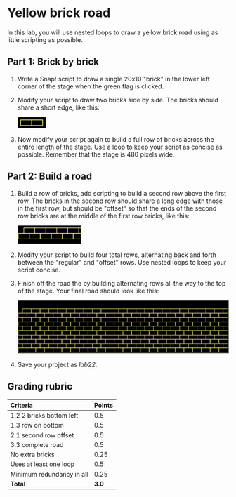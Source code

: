 # Yellow brick road

In this lab, you will use nested loops to draw a yellow brick road using as little scripting as possible.

## Part 1: Brick by brick

1. Write a Snap! script to draw a single 20x10 "brick" in the lower left corner of the stage when the green flag is clicked.

2. Modify your script to draw two bricks side by side.  The bricks should share a short edge, like this:

    ![Two yellow bricks](images/two_bricks_yellow.png)

3. Now modify your script again to build a full row of bricks across the entire length of the stage.  Use a loop to keep your script as concise as possible.  Remember that the stage is 480 pixels wide.

## Part 2: Build a road

1. Build a row of bricks, add scripting to build a second row above the first row.  The bricks in the second row should share a long edge with those in the first row, but should be "offset" so that the ends of the second row bricks are at the middle of the first row bricks, like this:

    ![Offset yellow bricks](images/offset_bricks_yellow.png)

2. Modify your script to build four total rows, alternating back and forth between the "regular" and "offset" rows.  Use nested loops to keep your script concise.

3. Finish off the road the by building alternating rows all the way to the top of the stage.  Your final road should look like this:

    ![Brick Road](images/brick_road.png)

4. Save your project as _lab22_.

## Grading rubric

| **Criteria**                | Points         |
| :----------------------------------- | :-------------- |
| 1.2 2 bricks bottom left            | 0.5     |
| 1.3 row on bottom                   | 0.5     |
| 2.1 second row offset               | 0.5     |
| 3.3 complete road                   | 0.5     |
| No extra bricks                     | 0.25   |
| Uses at least one loop              | 0.5    |
| Minimum redundancy in all           | 0.25   |
| **Total**                   | **3.0** |

